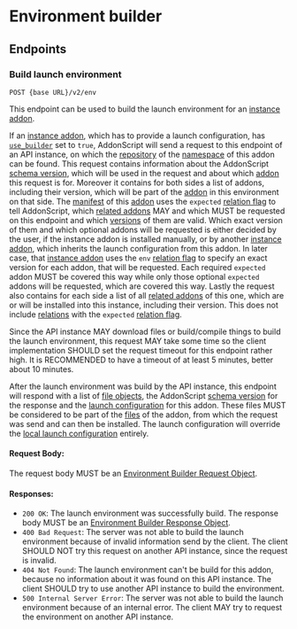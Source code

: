 # Environment builder 

## Endpoints

### Build launch environment

`POST {base URL}/v2/env`

This endpoint can be used to build the launch environment for an [instance addon](../../concepts/instance.md).

If an [instance addon](../../concepts/instance.md), which has to provide a launch configuration, has
[`use_builder`](../../schema/manifest.md#usebuilder) set to `true`, AddonScript will send a request to this
endpoint of an API instance, on which the [repository](../../schema/repository.md) of the
[namespace](../../schema/manifest.md#namespace) of this addon can be found.
This request contains information about the AddonScript [schema version](../../schema/api_builder_request.md#addonscript),
which will be used in the request and about which [addon](../../schema/api_builder_request.md#addon) this request is for.
Moreover it contains for both sides a list of addons, including their version, which will be part of the 
[addon](../../schema/api_builder_request.md#addon) in this environment on that side. The [manifest](../../schema/manifest.md) 
of this [addon](../../schema/api_builder_request.md#addon) uses the `expected` [relation flag](../../concepts/flags.md#relational-flags)
to tell AddonScript, which [related addons](../../schema/relation.md) MAY and which MUST be requested on this endpoint
and which [versions](../../schema/relation.md#version) of them are valid. Which exact version of them and which optional
addons will be requested is either decided by the user, if the instance addon is installed manually, or by another
[instance addon](../../concepts/instance.md), which inherits the launch configuration from this addon. In later case,
that [instance addon](../../concepts/instance.md) uses the `env` [relation flag](../../concepts/flags.md#relational-flags)
to specify an exact version for each addon, that will be requested. Each required `expected` addon MUST be covered this way
while only those optional `expected` addons will be requested, which are covered this way. Lastly the request also contains
for each side a list of all [related addons](../../schema/relation.md) of this one, which are or will be installed
into this instance, including their version. This does not include [relations](../../schema/relation.md) with the 
`expected` [relation flag](../../concepts/flags.md#relational-flags). 

Since the API instance MAY download files or build/compile things to build the launch environment, this request MAY 
take some time so the client implementation SHOULD set the request timeout for this endpoint rather high. It is
RECOMMENDED to have a timeout of at least 5 minutes, better about 10 minutes.

After the launch environment was build by the API instance, this endpoint will respond with a list of
[file objects](../../schema/api_builder_response.md#files), the AddonScript 
[schema version](../../schema/api_builder_response.md#addonscript) for the response and the 
[launch configuration](../../schema/api_builder_response.md#launch) for this addon. These files MUST be considered
to be part of the [files](../../schema/manifest.md#files) of the addon, from which the request was send
and can then be installed. The launch configuration will override the 
[local launch configuration](../../schema/manifest.md#launch) entirely.

#### Request Body:

The request body MUST be an [Environment Builder Request Object](../../schema/api_builder_request.md).

#### Responses:

- `200 OK`: The launch environment was successfully build.
The response body MUST be an [Environment Builder Response Object](../../schema/api_builder_response.md).
- `400 Bad Request`: The server was not able to build the launch environment because of
invalid information send by the client. The client SHOULD NOT try this request on
another API instance, since the request is invalid.
- `404 Not Found`: The launch environment can't be build for this addon, because no information
about it was found on this API instance. The client SHOULD try to use another API instance
to build the environment.
- `500 Internal Server Error`: The server was not able to build the launch environment
because of an internal error. The client MAY try to request the environment on another
API instance.